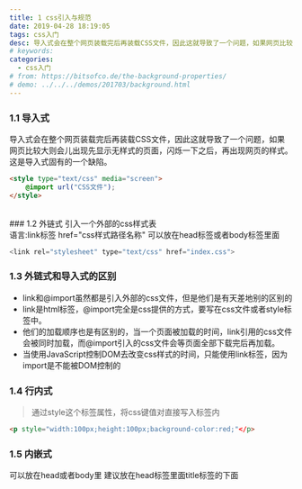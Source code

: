 ```yaml
---
title: 1 css引入与规范
date: 2019-04-28 18:19:05
tags: css入门
desc: 导入式会在整个网页装载完后再装载CSS文件，因此这就导致了一个问题，如果网页比较大则会儿出现先显示无样式的页面，闪烁一下之后，再出现网页的样式。这是导入式固有的一个缺陷。
# keywords: 
categories:
  - css入门
# from: https://bitsofco.de/the-background-properties/
# demo: ../../../demos/201703/background.html
---
```


### 1.1 导入式
导入式会在整个网页装载完后再装载CSS文件，因此这就导致了一个问题，如果网页比较大则会儿出现先显示无样式的页面，闪烁一下之后，再出现网页的样式。这是导入式固有的一个缺陷。

```html
<style type="text/css" media="screen">   
	@import url("CSS文件");   
</style>
```
<br />
<!--more-->
### 1.2 外链式
引入一个外部的css样式表<br />语言:link标签 href="css样式路径名称" 可以放在head标签或者body标签里面

```javascript
<link rel="stylesheet" type="text/css" href="index.css">
```

<a name="ea268ffe"></a>
### 1.3 外链式和导入式的区别

- link和@import虽然都是引入外部的css文件，但是他们是有天差地别的区别的
- link是html标签，@import完全是css提供的方式，要写在css文件或者style标签中。
- 他们的加载顺序也是有区别的，当一个页面被加载的时间，link引用的css文件会被同时加载，而@import引入的css文件会等页面全部下载完后再加载。
- 当使用JavaScript控制DOM去改变css样式的时间，只能使用link标签，因为import是不能被DOM控制的

<a name="41d63a8b"></a>
### 1.4 行内式
> 通过style这个标签属性，将css键值对直接写入标签内


```html
<p style="width:100px;height:100px;background-color:red;"</p>
```

<a name="93b452a1"></a>
### 1.5 内嵌式
可以放在head或者body里 建议放在head标签里面title标签的下面<style><br />

```html
<style type="text/css">
  选择器{
  	声明;
    声明;
    ....
  }
</style>
```

<a name="bxENs"></a>
### 1.6 css的代码规范

- 必须使用英文开头，硬切开头字母一律小写
- 所有的命名最好都小写
- 尽量不要用缩写英文，除非可以一目了然的
- 如果遇到相差不大class或者id，主功能识别字母在钱，位置识别字母在后，位置识别字母第一个可大写（如：navTop，menuLeft）
- 遵循驼峰命名法:第一个单词的首字母小写，其余每一个有意义的单词的首字母大写(如:studentInfo、getElementById)


